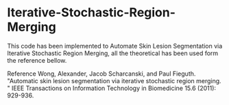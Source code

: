 # Iterative-Stochastic-Region-Merging 

This code has been implemented to Automate Skin Lesion Segmentation via Iterative
Stochastic Region Merging, all the theoretical has been used form the reference bellow. 

Reference 
Wong, Alexander, Jacob Scharcanski, and Paul Fieguth. "Automatic skin lesion segmentation via iterative stochastic region merging.
" IEEE Transactions on Information Technology in Biomedicine 15.6 (2011): 929-936.
